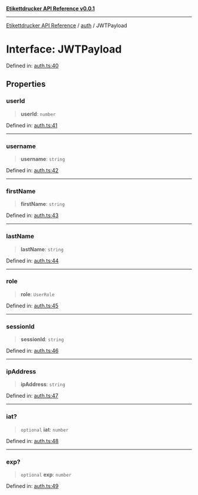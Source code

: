 [**Etikettdrucker API Reference v0.0.1**](../../README.md)

***

[Etikettdrucker API Reference](../../modules.md) / [auth](../README.md) / JWTPayload

# Interface: JWTPayload

Defined in: [auth.ts:40](https://github.com/JayeshKakkad-Rotoclear/Etikettdruck/blob/main/src/lib/auth.ts#L40)

## Properties

### userId

> **userId**: `number`

Defined in: [auth.ts:41](https://github.com/JayeshKakkad-Rotoclear/Etikettdruck/blob/main/src/lib/auth.ts#L41)

***

### username

> **username**: `string`

Defined in: [auth.ts:42](https://github.com/JayeshKakkad-Rotoclear/Etikettdruck/blob/main/src/lib/auth.ts#L42)

***

### firstName

> **firstName**: `string`

Defined in: [auth.ts:43](https://github.com/JayeshKakkad-Rotoclear/Etikettdruck/blob/main/src/lib/auth.ts#L43)

***

### lastName

> **lastName**: `string`

Defined in: [auth.ts:44](https://github.com/JayeshKakkad-Rotoclear/Etikettdruck/blob/main/src/lib/auth.ts#L44)

***

### role

> **role**: `UserRole`

Defined in: [auth.ts:45](https://github.com/JayeshKakkad-Rotoclear/Etikettdruck/blob/main/src/lib/auth.ts#L45)

***

### sessionId

> **sessionId**: `string`

Defined in: [auth.ts:46](https://github.com/JayeshKakkad-Rotoclear/Etikettdruck/blob/main/src/lib/auth.ts#L46)

***

### ipAddress

> **ipAddress**: `string`

Defined in: [auth.ts:47](https://github.com/JayeshKakkad-Rotoclear/Etikettdruck/blob/main/src/lib/auth.ts#L47)

***

### iat?

> `optional` **iat**: `number`

Defined in: [auth.ts:48](https://github.com/JayeshKakkad-Rotoclear/Etikettdruck/blob/main/src/lib/auth.ts#L48)

***

### exp?

> `optional` **exp**: `number`

Defined in: [auth.ts:49](https://github.com/JayeshKakkad-Rotoclear/Etikettdruck/blob/main/src/lib/auth.ts#L49)
